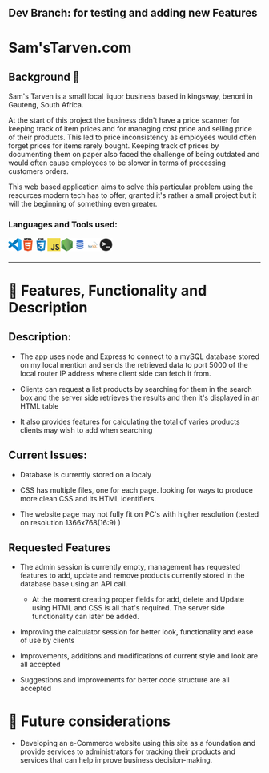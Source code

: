 ## Dev Branch: for testing and adding new Features

# Sam'sTarven.com

## Background 👋 

Sam's Tarven is a small local liquor business based in kingsway, benoni in Gauteng, South Africa.

At the start of this project the business didn't have a price scanner for keeping track of item prices and
for managing cost price and selling price of their products.
This led to price inconsistency as employees would often forget prices for items rarely bought. Keeping track
of prices by documenting them on paper also faced the challenge of being outdated and would often cause employees to be slower in terms of processing customers orders.

This web based application aims to solve this particular problem using the resources modern tech has to offer, granted it's rather a small project but it will the beginning of something even greater.

### Languages and Tools used:

<img align="left" alt="Visual Studio Code" width="26px" src="https://raw.githubusercontent.com/github/explore/80688e429a7d4ef2fca1e82350fe8e3517d3494d/topics/visual-studio-code/visual-studio-code.png" />
<img align="left" alt="HTML5" width="26px" src="https://raw.githubusercontent.com/github/explore/80688e429a7d4ef2fca1e82350fe8e3517d3494d/topics/html/html.png" />
<img align="left" alt="CSS3" width="26px" src="https://raw.githubusercontent.com/github/explore/80688e429a7d4ef2fca1e82350fe8e3517d3494d/topics/css/css.png" />
<img align="left" alt="JavaScript" width="26px" src="https://raw.githubusercontent.com/github/explore/80688e429a7d4ef2fca1e82350fe8e3517d3494d/topics/javascript/javascript.png" />
<img align="left" alt="Node.js" width="26px" src="https://raw.githubusercontent.com/github/explore/80688e429a7d4ef2fca1e82350fe8e3517d3494d/topics/nodejs/nodejs.png" />
<img align="left" alt="SQL" width="26px" src="https://raw.githubusercontent.com/github/explore/80688e429a7d4ef2fca1e82350fe8e3517d3494d/topics/sql/sql.png" />
<img align="left" alt="MySQL" width="26px" src="https://raw.githubusercontent.com/github/explore/80688e429a7d4ef2fca1e82350fe8e3517d3494d/topics/mysql/mysql.png" />
<img align="left" alt="Terminal" width="26px" src="https://raw.githubusercontent.com/github/explore/80688e429a7d4ef2fca1e82350fe8e3517d3494d/topics/terminal/terminal.png" />


<br />
<br />

---

# 🔭 Features, Functionality and Description

## Description:
- The app uses node and Express to connect to a mySQL database 
  stored on my local mention and sends the retrieved data to port 5000 of the
  local router IP address where client side can fetch it from.

- Clients can request a list products by searching for them in the 
  search box and the server side retrieves the results and
  then it's displayed in an HTML table

- It also provides features for calculating the total of varies products
  clients may wish to add when searching

## Current Issues:
- Database is currently stored on a localy

- CSS has multiple files, one for each page. 
  looking for ways to produce more clean CSS and its HTML identifiers.

- The website page may not fully fit on PC's with higher resolution 
  (tested on resolution 1366x768(16:9) )

## Requested Features

- The admin session is currently empty, 
  management has requested features to add, update and remove products 
  currently stored in the database base using an API call. 
    - At the moment creating proper fields for add, delete and Update 
      using HTML and CSS is all that's required. 
      The server side functionality can later be added.

- Improving the calculator session for better look, 
  functionality and ease of use by clients

- Improvements, additions and modifications of current style and 
  look are all accepted
    
- Suggestions and improvements for better code structure are all accepted

# 🌱 Future considerations

- Developing an e-Commerce website using this site as a foundation and provide services to administrators for tracking their products and 
  services that can help improve business decision-making.
